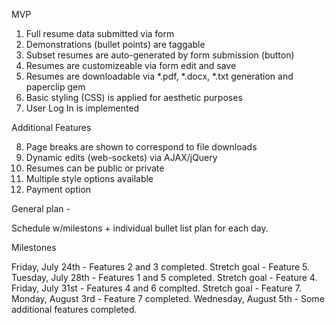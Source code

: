 MVP

1. Full resume data submitted via form 
2. Demonstrations (bullet points) are taggable
3. Subset resumes are auto-generated by form submission (button)
4. Resumes are customizeable via form edit and save
5. Resumes are downloadable via *.pdf, *.docx, *.txt generation and paperclip gem
6. Basic styling (CSS) is applied for aesthetic purposes
7. User Log In is implemented

Additional Features

8. Page breaks are shown to correspond to file downloads
9. Dynamic edits (web-sockets) via AJAX/jQuery
10. Resumes can be public or private
11. Multiple style options available
12. Payment option 

General plan - 

Schedule w/milestons + individual bullet list plan for each day.

Milestones

Friday, July 24th - Features 2 and 3 completed. Stretch goal - Feature 5.
Tuesday, July 28th - Features 1 and 5 completed. Stretch goal - Feature 4.
Friday, July 31st - Features 4 and 6 complted. Stretch goal - Feature 7.
Monday, August 3rd - Feature 7 completed. 
Wednesday, August 5th - Some additional features completed. 

 
